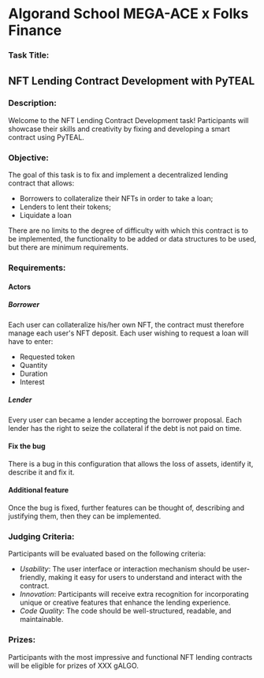 # Algorand School MEGA-ACE x Folks Finance

### Task Title:
## NFT Lending Contract Development with PyTEAL

### Description:
Welcome to the NFT Lending Contract Development task! Participants will showcase their skills and creativity by fixing and developing a smart contract using PyTEAL.

### Objective:
The goal of this task is to fix and implement a decentralized lending contract that allows:
- Borrowers to collateralize their NFTs in order to take a loan;
- Lenders to lent their tokens;
- Liquidate a loan

There are no limits to the degree of difficulty with which this contract is to be implemented, the functionality to be added or data structures to be used, but there are minimum requirements.

### Requirements:

#### Actors
##### Borrower
Each user can collateralize his/her own NFT, the contract must therefore manage each user's NFT deposit.
Each user wishing to request a loan will have to enter:
- Requested token
- Quantity
- Duration
- Interest

##### Lender
Every user can became a lender accepting the borrower proposal.
Each lender has the right to seize the collateral if the debt is not paid on time.

#### Fix the bug
There is a bug in this configuration that allows the loss of assets, identify it, describe it and fix it.

#### Additional feature
Once the bug is fixed, further features can be thought of, describing and justifying them, then they can be implemented.
### Judging Criteria:
Participants will be evaluated based on the following criteria:
- *Usability*: The user interface or interaction mechanism should be user-friendly, making it easy for users to understand and interact with the contract.
- *Innovation*: Participants will receive extra recognition for incorporating unique or creative features that enhance the lending experience.
- *Code Quality*: The code should be well-structured, readable, and maintainable.

### Prizes:
Participants with the most impressive and functional NFT lending contracts will be eligible for prizes of XXX gALGO.